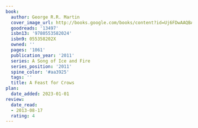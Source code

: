 ```yaml
---
book:
  author: George R.R. Martin
  cover_image_url: http://books.google.com/books/content?id=Uj6FDwAAQBAJ&printsec=frontcover&img=1&zoom=1&edge=curl&source=gbs_api
  goodreads: '13497'
  isbn13: '9780553582024'
  isbn9: 055358202X
  owned: ''
  pages: '1061'
  publication_year: '2011'
  series: A Song of Ice and Fire
  series_position: '2011'
  spine_color: '#aa3925'
  tags: ''
  title: A Feast for Crows
plan:
  date_added: 2023-01-01
review:
  date_read:
  - 2013-08-17
  rating: 4
---
```

